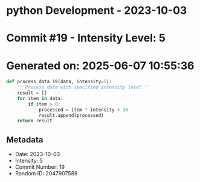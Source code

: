 ﻿# python Development - 2023-10-03
# Commit #19 - Intensity Level: 5
# Generated on: 2025-06-07 10:55:36
```python
def process_data_19(data, intensity=5):
    '''Process data with specified intensity level'''
    result = []
    for item in data:
        if item > 0:
            processed = item * intensity + 38
            result.append(processed)
    return result
```
## Metadata
- Date: 2023-10-03
- Intensity: 5
- Commit Number: 19
- Random ID: 2047907588
